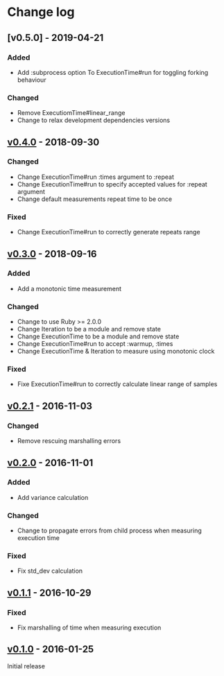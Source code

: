 # Change log

## [v0.5.0] - 2019-04-21

### Added
* Add :subprocess option To ExecutionTime#run for toggling forking behaviour

### Changed
* Remove ExecutiomTime#linear_range
* Change to relax development dependencies versions

## [v0.4.0] - 2018-09-30

### Changed
* Change ExecutionTime#run :times argument to :repeat
* Change ExecutionTime#run to specify accepted values for :repeat argument
* Change default measurements repeat time to be once

### Fixed
* Change ExecutionTime#run to correctly generate repeats range

## [v0.3.0] - 2018-09-16

### Added
* Add a monotonic time measurement

### Changed
* Change to use Ruby >= 2.0.0
* Change Iteration to be a module and remove state
* Change ExecutionTime to be a module and remove state
* Change ExecutionTime#run to accept :warmup, :times
* Change ExecutionTime & Iteration to measure using monotonic clock

### Fixed
* Fixe ExecutionTime#run to correctly calculate linear range of samples

## [v0.2.1] - 2016-11-03

### Changed
* Remove rescuing marshalling errors

## [v0.2.0] - 2016-11-01

### Added
* Add variance calculation

### Changed
* Change to propagate errors from child process when measuring execution time

### Fixed
* Fix std_dev calculation

## [v0.1.1] - 2016-10-29

### Fixed
* Fix marshalling of time when measuring execution

## [v0.1.0] - 2016-01-25

Initial release

[v0.4.0]: https://github.com/piotrmurach/benchmark-perf/compare/v0.3.0...v0.4.0
[v0.3.0]: https://github.com/piotrmurach/benchmark-perf/compare/v0.2.1...v0.3.0
[v0.2.1]: https://github.com/piotrmurach/benchmark-perf/compare/v0.2.0...v0.2.1
[v0.2.0]: https://github.com/piotrmurach/benchmark-perf/compare/v0.1.1...v0.2.0
[v0.1.1]: https://github.com/piotrmurach/benchmark-perf/compare/v0.1.0...v0.1.1
[v0.1.0]: https://github.com/piotrmurach/benchmark-perf/compare/v0.1.0

